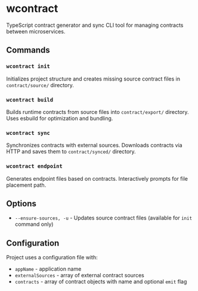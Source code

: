 # wcontract

TypeScript contract generator and sync CLI tool for managing contracts between microservices.

## Commands

### `wcontract init`

Initializes project structure and creates missing source contract files in `contract/source/` directory.

### `wcontract build`

Builds runtime contracts from source files into `contract/export/` directory. Uses esbuild for optimization and bundling.

### `wcontract sync`

Synchronizes contracts with external sources. Downloads contracts via HTTP and saves them to `contract/synced/` directory.

### `wcontract endpoint`

Generates endpoint files based on contracts. Interactively prompts for file placement path.

## Options

- `--ensure-sources, -u` - Updates source contract files (available for `init` command only)

## Configuration

Project uses a configuration file with:

- `appName` - application name
- `externalSources` - array of external contract sources
- `contracts` - array of contract objects with name and optional `emit` flag
